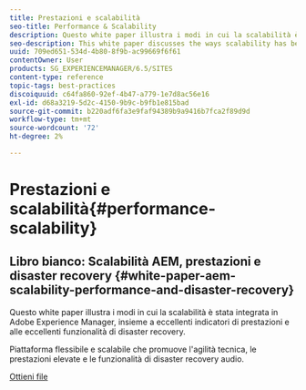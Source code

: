 ```yaml
---
title: Prestazioni e scalabilità
seo-title: Performance & Scalability
description: Questo white paper illustra i modi in cui la scalabilità è stata integrata in AEM insieme agli indicatori di prestazioni e alle funzionalità di disaster recovery.
seo-description: This white paper discusses the ways scalability has been built into AEM along with performance indicators and disaster recovery features.
uuid: 709ed651-534d-4b80-8f9b-ac99669f6f61
contentOwner: User
products: SG_EXPERIENCEMANAGER/6.5/SITES
content-type: reference
topic-tags: best-practices
discoiquuid: c64fa860-92ef-4b47-a779-1e7d8ac56e16
exl-id: d68a3219-5d2c-4150-9b9c-b9fb1e815bad
source-git-commit: b220adf6fa3e9faf94389b9a9416b7fca2f89d9d
workflow-type: tm+mt
source-wordcount: '72'
ht-degree: 2%

---
```


# Prestazioni e scalabilità{#performance-scalability}

## Libro bianco: Scalabilità AEM, prestazioni e disaster recovery {#white-paper-aem-scalability-performance-and-disaster-recovery}

Questo white paper illustra i modi in cui la scalabilità è stata integrata in Adobe Experience Manager, insieme a eccellenti indicatori di prestazioni e alle eccellenti funzionalità di disaster recovery.

Piattaforma flessibile e scalabile che promuove l&#39;agilità tecnica, le prestazioni elevate e le funzionalità di disaster recovery audio.

[Ottieni file](assets/aem_scalability_whitepaperfinal-06122015je.pdf)
